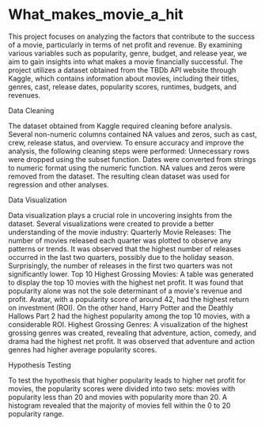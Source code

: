 # What_makes_movie_a_hit
This project focuses on analyzing the factors that contribute to the success of a movie, particularly in terms of net profit and revenue. By examining various variables such as popularity, genre, budget, and release year, we aim to gain insights into what makes a movie financially successful. The project utilizes a dataset obtained from the TBDb API website through Kaggle, which contains information about movies, including their titles, genres, cast, release dates, popularity scores, runtimes, budgets, and revenues.

Data Cleaning

The dataset obtained from Kaggle required cleaning before analysis. Several non-numeric columns contained NA values and zeros, such as cast, crew, release status, and overview. To ensure accuracy and improve the analysis, the following cleaning steps were performed:
Unnecessary rows were dropped using the subset function.
Dates were converted from strings to numeric format using the numeric function.
NA values and zeros were removed from the dataset.
The resulting clean dataset was used for regression and other analyses.

Data Visualization

Data visualization plays a crucial role in uncovering insights from the dataset. Several visualizations were created to provide a better understanding of the movie industry:
Quarterly Movie Releases: The number of movies released each quarter was plotted to observe any patterns or trends. It was observed that the highest number of releases occurred in the last two quarters, possibly due to the holiday season. Surprisingly, the number of releases in the first two quarters was not significantly lower.
Top 10 Highest Grossing Movies: A table was generated to display the top 10 movies with the highest net profit. It was found that popularity alone was not the sole determinant of a movie's revenue and profit. Avatar, with a popularity score of around 42, had the highest return on investment (ROI). On the other hand, Harry Potter and the Deathly Hallows Part 2 had the highest popularity among the top 10 movies, with a considerable ROI.
Highest Grossing Genres: A visualization of the highest grossing genres was created, revealing that adventure, action, comedy, and drama had the highest net profit. It was observed that adventure and action genres had higher average popularity scores.

Hypothesis Testing

To test the hypothesis that higher popularity leads to higher net profit for movies, the popularity scores were divided into two sets: movies with popularity less than 20 and movies with popularity more than 20. A histogram revealed that the majority of movies fell within the 0 to 20 popularity range.
